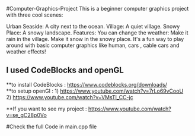 #Computer-Graphics-Project
This is a beginner computer graphics project with three cool scenes:

Urban Seaside: A city next to the ocean.
Village: A quiet village.
Snowy Place: A snowy landscape.
Features:
You can change the weather:
Make it rain in the village.
Make it snow in the snowy place.
It's a fun way to play around with basic computer graphics like human, cars , cable cars and weather effects!



## I used CodeBlocks and openGL 
**to install CodeBlocks : https://www.codeblocks.org/downloads/ <br>
**to setup openGl : 1) https://www.youtube.com/watch?v=7rLo69vCooU <br>
                    2) https://www.youtube.com/watch?v=VMsTI_CC-jc <br>

**If you want to see my project : https://www.youtube.com/watch?v=se_gC28p0Vo <br>

#Check the full Code in main.cpp file
